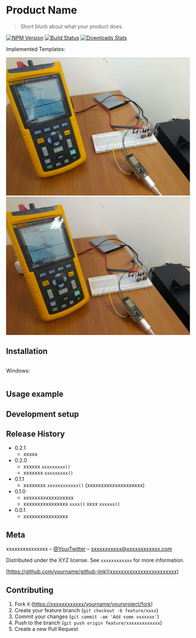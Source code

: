 # Product Name
> Short blurb about what your product does.

[![NPM Version][npm-image]][npm-url]
[![Build Status][travis-image]][travis-url]
[![Downloads Stats][npm-downloads]][npm-url]

Implemented Templates:

![](../2.jpeg)
![](../3.jpeg)

## Installation


```sh
```

Windows:

```sh

```

## Usage example


## Development setup

## Release History

* 0.2.1
    * xxxxx
* 0.2.0
    * xxxxxx `xxxxxxxxx()`
    * xxxxxxx `xxxxxxxxx()`
* 0.1.1
    * xxxxxxxx `xxxxxxxxxxxx()` (xxxxxxxxxxxxxxxxxxxx)
* 0.1.0
    * xxxxxxxxxxxxxxxxxx
    * xxxxxxxxxxxxxxxx `xxxx()` xxxx `xxxxxx()`
* 0.0.1
    * xxxxxxxxxxxxxxxx

## Meta

xxxxxxxxxxxxxxx – [@YourTwitter](xxxxxxxxxxxxxxxxxxxxxxxxx) – xxxxxxxxxxx@xxxxxxxxxxxx.com

Distributed under the XYZ license. See ``xxxxxxxxxxxx`` for more information.

[https://github.com/yourname/github-link](xxxxxxxxxxxxxxxxxxxxxxxx)

## Contributing

1. Fork it (<https://xxxxxxxxxxxx/yourname/yourproject/fork>)
2. Create your feature branch (`git checkout -b feature/xxxx`)
3. Commit your changes (`git commit -am 'Add some xxxxxxx'`)
4. Push to the branch (`git push origin feature/xxxxxxxxxxxxx`)
5. Create a new Pull Request

<!-- Markdown link & img dfn's -->
[npm-image]: https://img.shields.io/npm/v/datadog-metrics.svg?style=flat-square
[npm-url]: https://npmjs.org/package/datadog-metrics
[npm-downloads]: https://img.shields.io/npm/dm/datadog-metrics.svg?style=flat-square
[travis-image]: https://img.shields.io/travis/dbader/node-datadog-metrics/master.svg?style=flat-square
[travis-url]: https://travis-ci.org/dbader/node-datadog-metrics
[wiki]: https://github.com/yourname/yourproject/wiki
